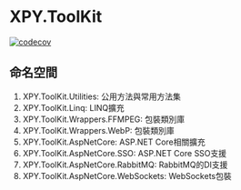 XPY.ToolKit
=====
[![codecov](https://codecov.io/gh/XuPeiYao/XPY.ToolKit/branch/master/graph/badge.svg)](https://codecov.io/gh/XuPeiYao/XPY.ToolKit)

## 命名空間
1. XPY.ToolKit.Utilities: 公用方法與常用方法集
2. XPY.ToolKit.Linq: LINQ擴充
3. XPY.ToolKit.Wrappers.FFMPEG: 包裝類別庫
4. XPY.ToolKit.Wrappers.WebP: 包裝類別庫
5. XPY.ToolKit.AspNetCore: ASP.NET Core相關擴充
6. XPY.ToolKit.AspNetCore.SSO: ASP.NET Core SSO支援
7. XPY.ToolKit.AspNetCore.RabbitMQ: RabbitMQ的DI支援
8. XPY.ToolKit.AspNetCore.WebSockets: WebSockets包裝
